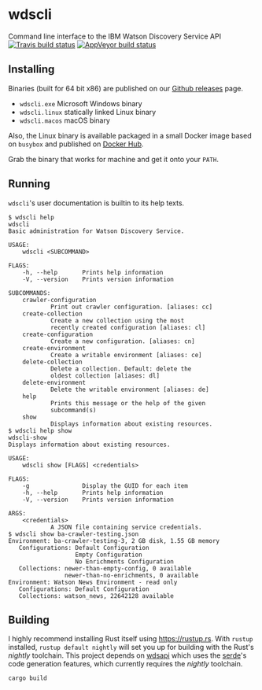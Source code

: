 # wdscli
Command line interface to the IBM Watson Discovery Service API
[![Travis build status](https://travis-ci.org/bruceadams/wdscli.svg?branch=master)](https://travis-ci.org/bruceadams/wdscli)
[![AppVeyor build status](https://ci.appveyor.com/api/projects/status/4toqd1lqbrkwtj17/branch/master?svg=true)](https://ci.appveyor.com/project/bruceadams/wdscli)

## Installing
Binaries (built for 64 bit x86) are published on our
[Github releases](https://github.com/bruceadams/wdscli/releases) page.
- `wdscli.exe` Microsoft Windows binary
- `wdscli.linux` statically linked Linux binary
- `wdscli.macos` macOS binary

Also, the Linux binary is available packaged in a small
Docker image based on `busybox` and published on
[Docker Hub](https://hub.docker.com/r/bruceadams/wdscli/).

Grab the binary that works for machine and get it onto your `PATH`.

## Running
`wdscli`'s user documentation is builtin to its help texts.

```
$ wdscli help
wdscli
Basic administration for Watson Discovery Service.

USAGE:
    wdscli <SUBCOMMAND>

FLAGS:
    -h, --help       Prints help information
    -V, --version    Prints version information

SUBCOMMANDS:
    crawler-configuration
            Print out crawler configuration. [aliases: cc]
    create-collection
            Create a new collection using the most
            recently created configuration [aliases: cl]
    create-configuration
            Create a new configuration. [aliases: cn]
    create-environment
            Create a writable environment [aliases: ce]
    delete-collection
            Delete a collection. Default: delete the
            oldest collection [aliases: dl]
    delete-environment
            Delete the writable environment [aliases: de]
    help
            Prints this message or the help of the given
            subcommand(s)
    show
            Displays information about existing resources.
$ wdscli help show
wdscli-show
Displays information about existing resources.

USAGE:
    wdscli show [FLAGS] <credentials>

FLAGS:
    -g               Display the GUID for each item
    -h, --help       Prints help information
    -V, --version    Prints version information

ARGS:
    <credentials>
            A JSON file containing service credentials.
$ wdscli show ba-crawler-testing.json
Environment: ba-crawler-testing-3, 2 GB disk, 1.55 GB memory
   Configurations: Default Configuration
                   Empty Configuration
                   No Enrichments Configuration
   Collections: newer-than-empty-config, 0 available
                newer-than-no-enrichments, 0 available
Environment: Watson News Environment - read only
   Configurations: Default Configuration
   Collections: watson_news, 22642128 available
```

## Building
I highly recommend installing Rust itself using https://rustup.rs.
With `rustup` installed, `rustup default nightly` will set you up for building
with the Rust's _nightly_ toolchain.
This project depends on [wdsapi](https://github.com/bruceadams/wdsapi)
which uses the [serde](https://serde.rs)'s code generation features,
which currently requires the _nightly_ toolchain.

`cargo build`
